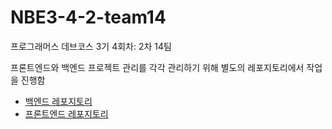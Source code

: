 # NBE3-4-2-team14
프로그래머스 데브코스 3기 4회차: 2차 14팀

프론트엔드와 백엔드 프로젝트 관리를 각각 관리하기 위해
별도의 레포지토리에서 작업을 진행함

- [백엔드 레포지토리](https://github.com/dia218/webty-backend-spring)  
- [프론트엔드 레포지토리](https://github.com/dia218/webty-frontend-next)  

